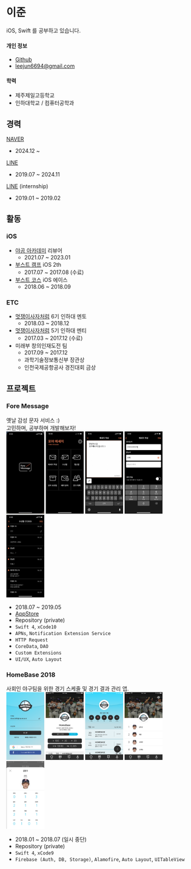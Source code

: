 # 이준

iOS, Swift 를 공부하고 있습니다.  

#### 개인 정보
- [Github](https://github.com/leejun6694)
- leejun6694@gmail.com

#### 학력
- 제주제일고등학교
- 인하대학교 / 컴퓨터공학과  

## 경력
[NAVER](https://www.navercorp.com/)
- 2024.12 ~

[LINE](https://linepluscorp.com/)
- 2019.07 ~ 2024.11

[LINE](https://linepluscorp.com/) (internship)
- 2019.01 ~ 2019.02

## 활동
### iOS
- [야곰 아카데미](https://yagom.net) 리뷰어
  - 2021.07 ~ 2023.01
- [부스트 캠프](http://boostcamp.connect.or.kr/) iOS 2th
  - 2017.07 ~ 2017.08 (수료)
- [부스트 코스](https://www.edwith.org/boostcourse-ios) iOS 에이스
  - 2018.06 ~ 2018.09

### ETC
- [멋쟁이사자처럼](https://likelion.net/) 6기 인하대 멘토  
  - 2018.03 ~ 2018.12
- [멋쟁이사자처럼](https://likelion.net/) 5기 인하대 멘티   
  - 2017.03 ~ 2017.12 (수료)
- 미래부 창의인재도전 팀
  - 2017.09 ~ 2017.12
  - 과학기술정보통신부 장관상
  - 인천국제공항공사 경진대회 금상

## 프로젝트
### Fore Message
옛날 감성 문자 서비스 :)  
고민하며, 공부하며  개발해보자!  
<img src="images/ForeMessage/launch_screen.jpg" width="100">
<img src="images/ForeMessage/main.jpg" width="100">
<img src="images/ForeMessage/message_write.jpg" width="100">
<img src="images/ForeMessage/message_send.jpg" width="100">
<img src="images/ForeMessage/receive_box.jpg" width="100">
- 2018.07 ~ 2019.05
- [AppStore](https://apps.apple.com/kr/app/foremessage/id1463129451)
- Repository (private)
- `Swift 4`, `xCode10`
- `APNs`, `Notification Extension Service`
- `HTTP Request`
- `CoreData`, `DAO`
- `Custom Extensions`
- `UI/UX`, `Auto Layout`

### HomeBase 2018
사회인 야구팀을 위한 경기 스케줄 및 경기 결과 관리 앱.  
<img src="images/HomeBase_2018/login.png" width="100"> <img src="images/HomeBase_2018/main_tabbar.png" width="100"> <img src="images/HomeBase_2018/main_schedule_tabbar.png" width="100"> <img src="images/HomeBase_2018/main_team_tabbar.png" width="100"> <img src="images/HomeBase_2018/main_record_batter.png" width="100">
- 2018.01 ~ 2018.07 (일시 중단)
- Repository (private)
- `Swift 4`, `xCode9`
- `Firebase (Auth, DB, Storage)`, `Alamofire`, `Auto Layout`, `UITableView`

